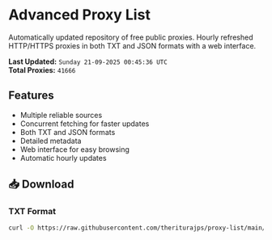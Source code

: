 # Advanced Proxy List

Automatically updated repository of free public proxies. Hourly refreshed HTTP/HTTPS proxies in both TXT and JSON formats with a web interface.

**Last Updated:** `Sunday 21-09-2025 00:45:36 UTC`  
**Total Proxies:** `41666`

## Features
- Multiple reliable sources
- Concurrent fetching for faster updates
- Both TXT and JSON formats
- Detailed metadata
- Web interface for easy browsing
- Automatic hourly updates

## 📥 Download

### TXT Format
```bash
curl -O https://raw.githubusercontent.com/theriturajps/proxy-list/main/proxies.txt